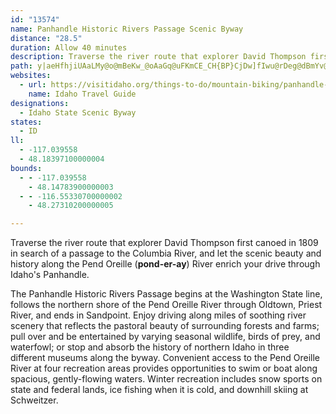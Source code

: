 ```yaml
---
id: "13574"
name: Panhandle Historic Rivers Passage Scenic Byway
distance: "28.5"
duration: Allow 40 minutes
description: Traverse the river route that explorer David Thompson first canoed in 1809 in search of a passage to the Columbia River, and let the scenic beauty and history along the Pend Oreille (pond-er-ay) River enrich your drive through Idaho's Panhandle.
path: y|aeHfhjiUAaLMy@o@mBeKw_@oAaGq@uFKmCE_CH{BP}CjDw]fIwu@rDeg@dBmYv@uRh@eDdAoDrC_IlAsEn@{Cn@yE^uHZur@GoPYgL_A}VW{LAeDPa_BFczAD{T?kd@TwdCC__@Hip@Eqb@DeCLsBj@{DlAiFh@qAbKiSdC{FnEgM~Sox@|AaFvAaEdBmExBsElAwBnEaHfDiEdtBkhCxA_Cx@qBhAmDd@iBb@kCXkCT{GEgDSaEe@aDiB{HgCyGsUak@iC{JUeAsAuLs@oM]{PkD_hAScIMmLOqCe@aEiDiRgJmj@i@mCc@mBeAyCkSki@_E}KyBoHmQox@uQa|@gJmb@cE}O}CoJq`@ycAqCwGgFiJcHoJ_HwGg`@m]}RiMkJ_E{Ag@sB]{DQiEDeAN}WbGyJpBcDLoC_@s@W{KcGsBe@gZa@eBQwBm@sCwA_BgAsA}AeLwQeBmBeBsAqVmNkCaBuAmAwBaC}IwLeCcEmOoXcDgF_CyBeJ_EeBgAwGsHyAaAeEsB_S_EgFm@}KaCyN_CaJyC}[qQgCkC_B_Ds@gBcHwW}EcPwUos@yBeIi@mEOuCIyFvGso@^gDx@cFXoAbHqShN_`@h@wB~@aFlA}I^aJNkKIg\Ukl@SgkAOcUSmGw@cJQaELkC~@yDvDwI^qBN{A@eFQsBm@kCsF{M}BkOo@mFsDuWoBwImCyJmCyHgJkVkUik@sEaMiPka@cHoRqL}ZiBgE}BgG{@_Cs@uC{GgP}AsEGgO
websites:
  - url: https://visitidaho.org/things-to-do/mountain-biking/panhandle-historic-rivers-passage-scenic-byway/
    name: Idaho Travel Guide
designations:
  - Idaho State Scenic Byway
states:
  - ID
ll:
  - -117.039558
  - 48.18397100000004
bounds:
  - - -117.039558
    - 48.14783900000003
  - - -116.55330700000002
    - 48.27310200000005

---
```


Traverse the river route that explorer David Thompson first canoed in 1809 in search of a passage to the Columbia River, and let the scenic beauty and history along the Pend Oreille (**pond-er-ay**) River enrich your drive through Idaho's Panhandle.

The Panhandle Historic Rivers Passage begins at the Washington State line, follows the northern shore of the Pend Oreille River through Oldtown, Priest River, and ends in Sandpoint. Enjoy driving along miles of soothing river scenery that reflects the pastoral beauty of surrounding forests and farms; pull over and be entertained by varying seasonal wildlife, birds of prey, and waterfowl; or stop and absorb the history of northern Idaho in three different museums along the byway. Convenient access to the Pend Oreille River at four recreation areas provides opportunities to swim or boat along spacious, gently-flowing waters. Winter recreation includes snow sports on state and federal lands, ice fishing when it is cold, and downhill skiing at Schweitzer.

